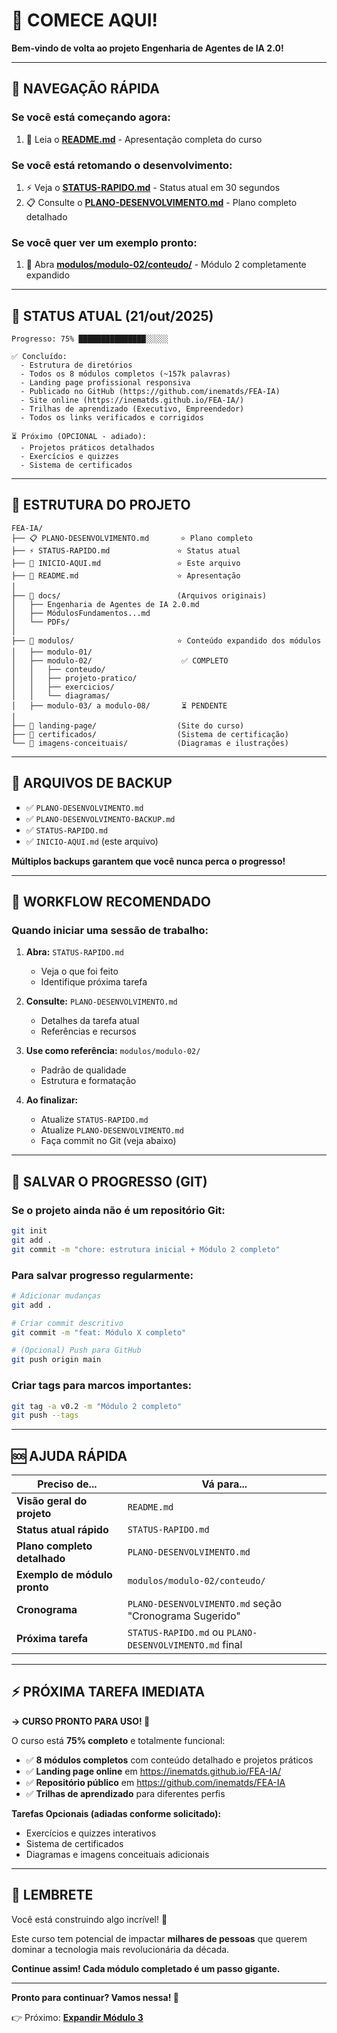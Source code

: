 # 🚀 COMECE AQUI!

**Bem-vindo de volta ao projeto Engenharia de Agentes de IA 2.0!**

---

## 📍 NAVEGAÇÃO RÁPIDA

### Se você está começando agora:
1. 📖 Leia o **[README.md](README.md)** - Apresentação completa do curso

### Se você está retomando o desenvolvimento:
1. ⚡ Veja o **[STATUS-RAPIDO.md](STATUS-RAPIDO.md)** - Status atual em 30 segundos
2. 📋 Consulte o **[PLANO-DESENVOLVIMENTO.md](PLANO-DESENVOLVIMENTO.md)** - Plano completo detalhado

### Se você quer ver um exemplo pronto:
1. 📂 Abra **[modulos/modulo-02/conteudo/](modulos/modulo-02/conteudo/)** - Módulo 2 completamente expandido

---

## 🎯 STATUS ATUAL (21/out/2025)

```
Progresso: 75% ███████████████░░░░░

✅ Concluído:
  - Estrutura de diretórios
  - Todos os 8 módulos completos (~157k palavras)
  - Landing page profissional responsiva
  - Publicado no GitHub (https://github.com/inematds/FEA-IA)
  - Site online (https://inematds.github.io/FEA-IA/)
  - Trilhas de aprendizado (Executivo, Empreendedor)
  - Todos os links verificados e corrigidos

⏳ Próximo (OPCIONAL - adiado):
  - Projetos práticos detalhados
  - Exercícios e quizzes
  - Sistema de certificados
```

---

## 📁 ESTRUTURA DO PROJETO

```
FEA-IA/
├── 📋 PLANO-DESENVOLVIMENTO.md       ⭐ Plano completo
├── ⚡ STATUS-RAPIDO.md               ⭐ Status atual
├── 🚀 INICIO-AQUI.md                 ⭐ Este arquivo
├── 📖 README.md                      ⭐ Apresentação
│
├── 📂 docs/                          (Arquivos originais)
│   ├── Engenharia de Agentes de IA 2.0.md
│   ├── MódulosFundamentos...md
│   └── PDFs/
│
├── 📂 modulos/                       ⭐ Conteúdo expandido dos módulos
│   ├── modulo-01/
│   ├── modulo-02/                    ✅ COMPLETO
│   │   ├── conteudo/
│   │   ├── projeto-pratico/
│   │   ├── exercicios/
│   │   └── diagramas/
│   ├── modulo-03/ a modulo-08/       ⏳ PENDENTE
│
├── 📂 landing-page/                  (Site do curso)
├── 📂 certificados/                  (Sistema de certificação)
└── 📂 imagens-conceituais/           (Diagramas e ilustrações)
```

---

## 💾 ARQUIVOS DE BACKUP

- ✅ `PLANO-DESENVOLVIMENTO.md`
- ✅ `PLANO-DESENVOLVIMENTO-BACKUP.md`
- ✅ `STATUS-RAPIDO.md`
- ✅ `INICIO-AQUI.md` (este arquivo)

**Múltiplos backups garantem que você nunca perca o progresso!**

---

## 🔄 WORKFLOW RECOMENDADO

### Quando iniciar uma sessão de trabalho:

1. **Abra:** `STATUS-RAPIDO.md`
   - Veja o que foi feito
   - Identifique próxima tarefa

2. **Consulte:** `PLANO-DESENVOLVIMENTO.md`
   - Detalhes da tarefa atual
   - Referências e recursos

3. **Use como referência:** `modulos/modulo-02/`
   - Padrão de qualidade
   - Estrutura e formatação

4. **Ao finalizar:**
   - Atualize `STATUS-RAPIDO.md`
   - Atualize `PLANO-DESENVOLVIMENTO.md`
   - Faça commit no Git (veja abaixo)

---

## 💾 SALVAR O PROGRESSO (GIT)

### Se o projeto ainda não é um repositório Git:

```bash
git init
git add .
git commit -m "chore: estrutura inicial + Módulo 2 completo"
```

### Para salvar progresso regularmente:

```bash
# Adicionar mudanças
git add .

# Criar commit descritivo
git commit -m "feat: Módulo X completo"

# (Opcional) Push para GitHub
git push origin main
```

### Criar tags para marcos importantes:

```bash
git tag -a v0.2 -m "Módulo 2 completo"
git push --tags
```

---

## 🆘 AJUDA RÁPIDA

| Preciso de... | Vá para... |
|---------------|-----------|
| **Visão geral do projeto** | `README.md` |
| **Status atual rápido** | `STATUS-RAPIDO.md` |
| **Plano completo detalhado** | `PLANO-DESENVOLVIMENTO.md` |
| **Exemplo de módulo pronto** | `modulos/modulo-02/conteudo/` |
| **Cronograma** | `PLANO-DESENVOLVIMENTO.md` seção "Cronograma Sugerido" |
| **Próxima tarefa** | `STATUS-RAPIDO.md` ou `PLANO-DESENVOLVIMENTO.md` final |

---

## ⚡ PRÓXIMA TAREFA IMEDIATA

**→ CURSO PRONTO PARA USO! 🎉**

O curso está **75% completo** e totalmente funcional:
- ✅ **8 módulos completos** com conteúdo detalhado e projetos práticos
- ✅ **Landing page online** em https://inematds.github.io/FEA-IA/
- ✅ **Repositório público** em https://github.com/inematds/FEA-IA
- ✅ **Trilhas de aprendizado** para diferentes perfis

**Tarefas Opcionais (adiadas conforme solicitado):**
- Exercícios e quizzes interativos
- Sistema de certificados
- Diagramas e imagens conceituais adicionais

---

## 🎉 LEMBRETE

Você está construindo algo incrível! 🚀

Este curso tem potencial de impactar **milhares de pessoas** que querem dominar a tecnologia mais revolucionária da década.

**Continue assim! Cada módulo completado é um passo gigante.**

---

**Pronto para continuar? Vamos nessa! 💪**

👉 Próximo: **[Expandir Módulo 3](PLANO-DESENVOLVIMENTO.md)**
